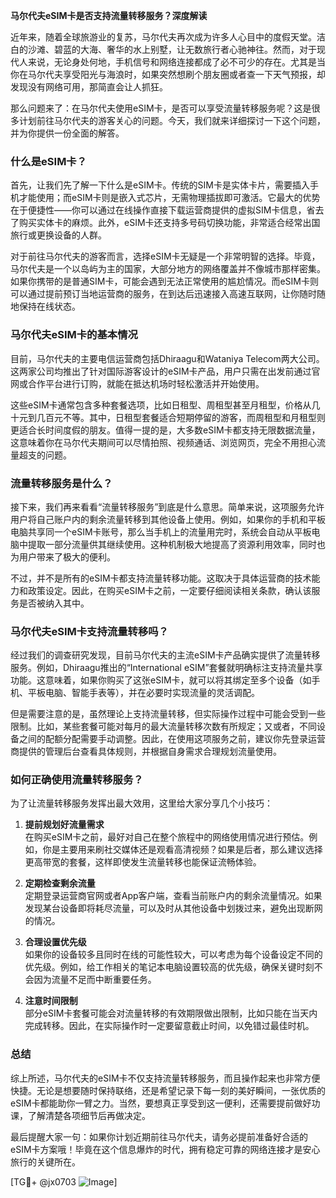**马尔代夫eSIM卡是否支持流量转移服务？深度解读**

近年来，随着全球旅游业的复苏，马尔代夫再次成为许多人心目中的度假天堂。洁白的沙滩、碧蓝的大海、奢华的水上别墅，让无数旅行者心驰神往。然而，对于现代人来说，无论身处何地，手机信号和网络连接都成了必不可少的存在。尤其是当你在马尔代夫享受阳光与海浪时，如果突然想刷个朋友圈或者查一下天气预报，却发现没有网络可用，那简直会让人抓狂。

那么问题来了：在马尔代夫使用eSIM卡，是否可以享受流量转移服务呢？这是很多计划前往马尔代夫的游客关心的问题。今天，我们就来详细探讨一下这个问题，并为你提供一份全面的解答。

### 什么是eSIM卡？

首先，让我们先了解一下什么是eSIM卡。传统的SIM卡是实体卡片，需要插入手机才能使用；而eSIM卡则是嵌入式芯片，无需物理插拔即可激活。它最大的优势在于便捷性——你可以通过在线操作直接下载运营商提供的虚拟SIM卡信息，省去了购买实体卡的麻烦。此外，eSIM卡还支持多号码切换功能，非常适合经常出国旅行或更换设备的人群。

对于前往马尔代夫的游客而言，选择eSIM卡无疑是一个非常明智的选择。毕竟，马尔代夫是一个以岛屿为主的国家，大部分地方的网络覆盖并不像城市那样密集。如果你携带的是普通SIM卡，可能会遇到无法正常使用的尴尬情况。而eSIM卡则可以通过提前预订当地运营商的服务，在到达后迅速接入高速互联网，让你随时随地保持在线状态。

### 马尔代夫eSIM卡的基本情况

目前，马尔代夫的主要电信运营商包括Dhiraagu和Wataniya Telecom两大公司。这两家公司均推出了针对国际游客设计的eSIM卡产品，用户只需在出发前通过官网或合作平台进行订购，就能在抵达机场时轻松激活并开始使用。

这些eSIM卡通常包含多种套餐选项，比如日租型、周租型甚至月租型，价格从几十元到几百元不等。其中，日租型套餐适合短期停留的游客，而周租型和月租型则更适合长时间度假的朋友。值得一提的是，大多数eSIM卡都支持无限数据流量，这意味着你在马尔代夫期间可以尽情拍照、视频通话、浏览网页，完全不用担心流量超支的问题。

### 流量转移服务是什么？

接下来，我们再来看看“流量转移服务”到底是什么意思。简单来说，这项服务允许用户将自己账户内的剩余流量转移到其他设备上使用。例如，如果你的手机和平板电脑共享同一个eSIM卡账号，那么当手机上的流量用完时，系统会自动从平板电脑中提取一部分流量供其继续使用。这种机制极大地提高了资源利用效率，同时也为用户带来了极大的便利。

不过，并不是所有的eSIM卡都支持流量转移功能。这取决于具体运营商的技术能力和政策设定。因此，在购买eSIM卡之前，一定要仔细阅读相关条款，确认该服务是否被纳入其中。

### 马尔代夫eSIM卡支持流量转移吗？

经过我们的调查研究发现，目前马尔代夫的主流eSIM卡产品确实提供了流量转移服务。例如，Dhiraagu推出的“International eSIM”套餐就明确标注支持流量共享功能。这意味着，如果你购买了这张eSIM卡，就可以将其绑定至多个设备（如手机、平板电脑、智能手表等），并在必要时实现流量的灵活调配。

但是需要注意的是，虽然理论上支持流量转移，但实际操作过程中可能会受到一些限制。比如，某些套餐可能对每月的最大流量转移次数有所规定；又或者，不同设备之间的配额分配需要手动调整。因此，在使用这项服务之前，建议你先登录运营商提供的管理后台查看具体规则，并根据自身需求合理规划流量使用。

### 如何正确使用流量转移服务？

为了让流量转移服务发挥出最大效用，这里给大家分享几个小技巧：

1. **提前规划好流量需求**  
   在购买eSIM卡之前，最好对自己在整个旅程中的网络使用情况进行预估。例如，你是主要用来刷社交媒体还是观看高清视频？如果是后者，那么建议选择更高带宽的套餐，这样即使发生流量转移也能保证流畅体验。

2. **定期检查剩余流量**  
   定期登录运营商官网或者App客户端，查看当前账户内的剩余流量情况。如果发现某台设备即将耗尽流量，可以及时从其他设备中划拨过来，避免出现断网的情况。

3. **合理设置优先级**  
   如果你的设备较多且同时在线的可能性较大，可以考虑为每个设备设定不同的优先级。例如，给工作相关的笔记本电脑设置较高的优先级，确保关键时刻不会因为流量不足而中断重要任务。

4. **注意时间限制**  
   部分eSIM卡套餐可能会对流量转移的有效期限做出限制，比如只能在当天内完成转移。因此，在实际操作时一定要留意截止时间，以免错过最佳时机。

### 总结

综上所述，马尔代夫的eSIM卡不仅支持流量转移服务，而且操作起来也非常方便快捷。无论是想要随时保持联络，还是希望记录下每一刻的美好瞬间，一张优质的eSIM卡都能助你一臂之力。当然，要想真正享受到这一便利，还需要提前做好功课，了解清楚各项细节后再做决定。

最后提醒大家一句：如果你计划近期前往马尔代夫，请务必提前准备好合适的eSIM卡方案哦！毕竟在这个信息爆炸的时代，拥有稳定可靠的网络连接才是安心旅行的关键所在。

[TG💪+ @jx0703 ![Image](https://github.com/user-attachments/assets/dbca1d08-cadb-493c-b0ec-ad6f7a83f270)]